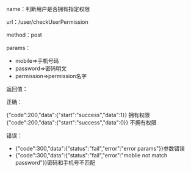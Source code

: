 name：判断用户是否拥有指定权限

url：/user/checkUserPermission

method：post

params：

* mobile=&gt;手机号码
* password=&gt;密码明文
* permission=&gt;permission名字

返回值：

正确：

{"code":200,"data":{"start":"success","data":1}} 拥有权限
{"code":200,"data":{"start":"success","data":0}} 不拥有权限

错误：

* {"code":300,"data":{"status":"fail","error":"error params"}}参数错误
* {"code":300,"data":{"status":"fail","error":"moblie not match password"}}密码和手机号不匹配



